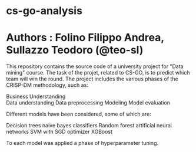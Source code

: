 # cs-go-analysis
# Authors : Folino Filippo Andrea, Sullazzo Teodoro (@teo-sl)

This repository contains the source code of a university project for "Data mining" course. The task of the projet, related to CS-GO, is to predict which team will win the round. The project includes the various phases of the CRISP-DM methodology, such as:

  Business Understanding  
  Data understanding
  Data preprocessing
  Modeling
  Model evaluation
  
Different models have been considered, some of which are:

  Decision trees
  naive bayes classifiers
  Random forest
  artificial neural networks
  SVM with SGD optimizer
  XGBoost
 
To each model was applied a phase of hyperparameter tuning.
